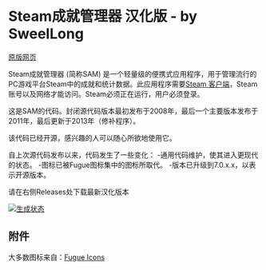 # Steam成就管理器 汉化版 - by SweelLong

[原版网页](https://github.com/gibbed/SteamAchievementManager)

Steam成就管理器 (简称SAM) 是一个轻量级的便携式应用程序，用于管理流行的PC游戏平台Steam中的成就和统计数据。此应用程序需要[Steam 客户端](https://store.steampowered.com/about/)，Steam账号以及网络才能访问。Steam必须正在运行，用户必须登录。

这是SAM的代码。封闭源代码版本最初发布于2008年，最后一个主要版本发布于2011年，最后更新于2013年（修补程序）。

该代码已经开源，感兴趣的人可以随心所欲地使用它。

自上次源代码发布以来，代码发生了一些变化：
-通用代码维护，使其进入更现代的状态。
-图标已被Fugue图标集中的图标所取代。
-版本已升级到7.0.x.x，以表示开源版本。

请在右侧Releases处下载最新汉化版本

[![生成状态](https://ci.appveyor.com/api/projects/status/00vic6jliar6j0ol/branch/master?svg=true)](https://ci.appveyor.com/project/gibbed/steamachievementmanager/branch/master)

## 附件

大多数图标来自：[Fugue Icons](https://p.yusukekamiyamane.com/) 
